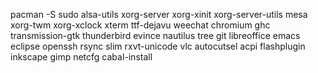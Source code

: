 pacman -S sudo alsa-utils xorg-server xorg-xinit xorg-server-utils mesa xorg-twm xorg-xclock xterm ttf-dejavu weechat chromium ghc transmission-gtk thunderbird evince nautilus tree git libreoffice emacs eclipse openssh rsync slim rxvt-unicode vlc autocutsel acpi flashplugin inkscape gimp netcfg cabal-install

